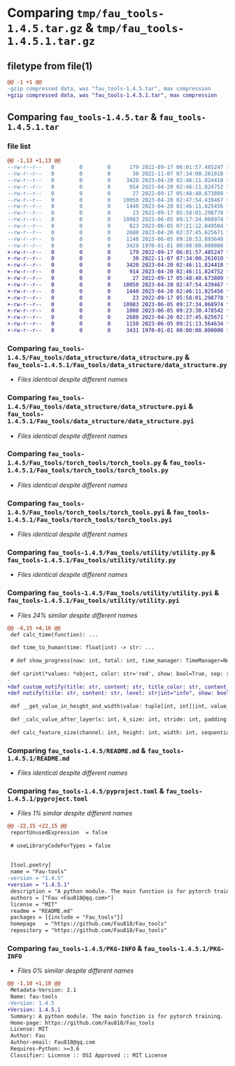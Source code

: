 # Comparing `tmp/fau_tools-1.4.5.tar.gz` & `tmp/fau_tools-1.4.5.1.tar.gz`

## filetype from file(1)

```diff
@@ -1 +1 @@
-gzip compressed data, was "fau_tools-1.4.5.tar", max compression
+gzip compressed data, was "fau_tools-1.4.5.1.tar", max compression
```

## Comparing `fau_tools-1.4.5.tar` & `fau_tools-1.4.5.1.tar`

### file list

```diff
@@ -1,13 +1,13 @@
--rw-r--r--   0        0        0      179 2022-09-17 06:01:57.485247 fau_tools-1.4.5/Fau_tools/__init__.py
--rw-r--r--   0        0        0       30 2022-11-07 07:34:00.261010 fau_tools-1.4.5/Fau_tools/data_structure/__init__.py
--rw-r--r--   0        0        0     3420 2023-04-20 02:46:11.824418 fau_tools-1.4.5/Fau_tools/data_structure/data_structure.py
--rw-r--r--   0        0        0      914 2023-04-20 02:46:11.824752 fau_tools-1.4.5/Fau_tools/data_structure/data_structure.pyi
--rw-r--r--   0        0        0       27 2022-09-17 05:48:40.673809 fau_tools-1.4.5/Fau_tools/torch_tools/__init__.py
--rw-r--r--   0        0        0    10050 2023-04-20 02:47:54.439467 fau_tools-1.4.5/Fau_tools/torch_tools/torch_tools.py
--rw-r--r--   0        0        0     1440 2023-04-20 02:46:11.825456 fau_tools-1.4.5/Fau_tools/torch_tools/torch_tools.pyi
--rw-r--r--   0        0        0       23 2022-09-17 05:58:01.298778 fau_tools-1.4.5/Fau_tools/utility/__init__.py
--rw-r--r--   0        0        0    10983 2023-06-05 09:17:34.068974 fau_tools-1.4.5/Fau_tools/utility/utility.py
--rw-r--r--   0        0        0      823 2023-06-05 07:21:12.849504 fau_tools-1.4.5/Fau_tools/utility/utility.pyi
--rw-r--r--   0        0        0     2680 2023-04-20 02:37:45.625671 fau_tools-1.4.5/README.md
--rw-r--r--   0        0        0     1148 2023-06-05 09:18:53.893648 fau_tools-1.4.5/pyproject.toml
--rw-r--r--   0        0        0     3429 1970-01-01 00:00:00.000000 fau_tools-1.4.5/PKG-INFO
+-rw-r--r--   0        0        0      179 2022-09-17 06:01:57.485247 fau_tools-1.4.5.1/Fau_tools/__init__.py
+-rw-r--r--   0        0        0       30 2022-11-07 07:34:00.261010 fau_tools-1.4.5.1/Fau_tools/data_structure/__init__.py
+-rw-r--r--   0        0        0     3420 2023-04-20 02:46:11.824418 fau_tools-1.4.5.1/Fau_tools/data_structure/data_structure.py
+-rw-r--r--   0        0        0      914 2023-04-20 02:46:11.824752 fau_tools-1.4.5.1/Fau_tools/data_structure/data_structure.pyi
+-rw-r--r--   0        0        0       27 2022-09-17 05:48:40.673809 fau_tools-1.4.5.1/Fau_tools/torch_tools/__init__.py
+-rw-r--r--   0        0        0    10050 2023-04-20 02:47:54.439467 fau_tools-1.4.5.1/Fau_tools/torch_tools/torch_tools.py
+-rw-r--r--   0        0        0     1440 2023-04-20 02:46:11.825456 fau_tools-1.4.5.1/Fau_tools/torch_tools/torch_tools.pyi
+-rw-r--r--   0        0        0       23 2022-09-17 05:58:01.298778 fau_tools-1.4.5.1/Fau_tools/utility/__init__.py
+-rw-r--r--   0        0        0    10983 2023-06-05 09:17:34.068974 fau_tools-1.4.5.1/Fau_tools/utility/utility.py
+-rw-r--r--   0        0        0     1008 2023-06-05 09:23:30.478542 fau_tools-1.4.5.1/Fau_tools/utility/utility.pyi
+-rw-r--r--   0        0        0     2680 2023-04-20 02:37:45.625671 fau_tools-1.4.5.1/README.md
+-rw-r--r--   0        0        0     1150 2023-06-05 09:21:13.564634 fau_tools-1.4.5.1/pyproject.toml
+-rw-r--r--   0        0        0     3431 1970-01-01 00:00:00.000000 fau_tools-1.4.5.1/PKG-INFO
```

### Comparing `fau_tools-1.4.5/Fau_tools/data_structure/data_structure.py` & `fau_tools-1.4.5.1/Fau_tools/data_structure/data_structure.py`

 * *Files identical despite different names*

### Comparing `fau_tools-1.4.5/Fau_tools/data_structure/data_structure.pyi` & `fau_tools-1.4.5.1/Fau_tools/data_structure/data_structure.pyi`

 * *Files identical despite different names*

### Comparing `fau_tools-1.4.5/Fau_tools/torch_tools/torch_tools.py` & `fau_tools-1.4.5.1/Fau_tools/torch_tools/torch_tools.py`

 * *Files identical despite different names*

### Comparing `fau_tools-1.4.5/Fau_tools/torch_tools/torch_tools.pyi` & `fau_tools-1.4.5.1/Fau_tools/torch_tools/torch_tools.pyi`

 * *Files identical despite different names*

### Comparing `fau_tools-1.4.5/Fau_tools/utility/utility.py` & `fau_tools-1.4.5.1/Fau_tools/utility/utility.py`

 * *Files identical despite different names*

### Comparing `fau_tools-1.4.5/Fau_tools/utility/utility.pyi` & `fau_tools-1.4.5.1/Fau_tools/utility/utility.pyi`

 * *Files 24% similar despite different names*

```diff
@@ -4,15 +4,16 @@
 def calc_time(function): ...
 
 def time_to_human(time: float|int) -> str: ...
 
 # def show_progress(now: int, total: int, time_manager: TimeManager=None, length: int=30, icons: str='█ ') -> None: ...
 
 def cprint(*values: *object, color: str='red', show: bool=True, sep: str=' ', end: str='\n', **kwargs) -> str: ...
-
+def custom_notify(title: str, content: str, title_color: str, content_color: str, show: bool=True): ...
+def notify(title: str, content: str, level: str|int="info", show: bool=True): ...
 
 def __get_value_in_height_and_width(value: tuple[int, int]|int, value_name: str) -> tuple[int, int]: ...
 
 def _calc_value_after_layer(x: int, k_size: int, stride: int, padding: int) -> int: ...
 
 def calc_feature_size(channel: int, height: int, width: int, sequential: torch.nn.Sequential) -> int: ...
```

### Comparing `fau_tools-1.4.5/README.md` & `fau_tools-1.4.5.1/README.md`

 * *Files identical despite different names*

### Comparing `fau_tools-1.4.5/pyproject.toml` & `fau_tools-1.4.5.1/pyproject.toml`

 * *Files 1% similar despite different names*

```diff
@@ -22,15 +22,15 @@
 reportUnusedExpression  = false
 
 # useLibraryCodeForTypes = false
 
 
 [tool.poetry]
 name = "Fau-tools"
-version = "1.4.5"
+version = "1.4.5.1"
 description = "A python module. The main function is for pytorch training."
 authors = ["Fau <Fau818@qq.com>"]
 license = "MIT"
 readme = "README.md"
 packages = [{include = "Fau_tools"}]
 homepage   = "https://github.com/Fau818/Fau_tools"
 repository = "https://github.com/Fau818/Fau_tools"
```

### Comparing `fau_tools-1.4.5/PKG-INFO` & `fau_tools-1.4.5.1/PKG-INFO`

 * *Files 0% similar despite different names*

```diff
@@ -1,10 +1,10 @@
 Metadata-Version: 2.1
 Name: fau-tools
-Version: 1.4.5
+Version: 1.4.5.1
 Summary: A python module. The main function is for pytorch training.
 Home-page: https://github.com/Fau818/Fau_tools
 License: MIT
 Author: Fau
 Author-email: Fau818@qq.com
 Requires-Python: >=3.6
 Classifier: License :: OSI Approved :: MIT License
```


